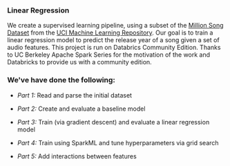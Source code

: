 ### Linear Regression

We create a supervised learning pipeline, using a subset of the [Million Song Dataset](http://labrosa.ee.columbia.edu/millionsong/) from the [UCI Machine Learning Repository](https://archive.ics.uci.edu/ml/datasets/YearPredictionMSD). Our goal is to train a linear regression model to predict the release year of a song given a set of audio features. This project is run on Databrics Community Edition. Thanks to UC Berkeley Apache Spark Series for the motivation of the work and Databricks to provide us with a community edition.

### We've have done the following:
*  *Part 1:* Read and parse the initial dataset

*  *Part 2:* Create and evaluate a baseline model

*  *Part 3:* Train (via gradient descent) and evaluate a linear regression model

*  *Part 4:* Train using SparkML and tune hyperparameters via grid search

*  *Part 5:* Add interactions between features
